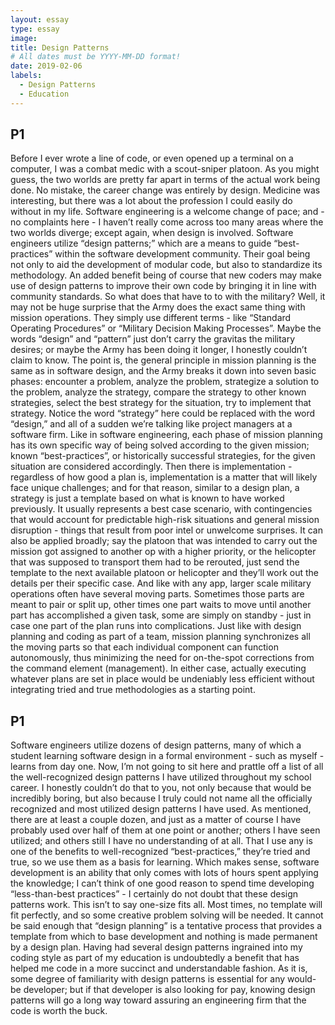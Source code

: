 ```yaml
---
layout: essay
type: essay
image: 
title: Design Patterns
# All dates must be YYYY-MM-DD format!
date: 2019-02-06
labels:
  - Design Patterns
  - Education
---
```



 
 <h2>P1</h2>
<p>	Before I ever wrote a line of code, or even opened up a terminal on a computer, I was a combat medic with a scout-sniper platoon.  As you might guess, the two worlds are pretty far apart in terms of the actual work being done.  No mistake, the career change was entirely by design.  Medicine was interesting, but there was a lot about the profession I could easily do without in my life.  Software engineering is a welcome change of pace; and - no complaints here - I haven’t really come across too many areas where the two worlds diverge; except again, when design is involved.  Software engineers utilize “design patterns;” which are a means to guide “best-practices” within the software development community.  Their goal being not only to aid the development of modular code, but also to standardize its methodology.  An added benefit being of course that new coders may make use of design patterns to improve their own code by bringing it in line with community standards.  So what does that have to to with the military?  Well, it may not be huge surprise that the Army does the exact same thing with mission operations.  They simply use different terms - like “Standard Operating Procedures” or “Military Decision Making Processes”.  Maybe the words “design” and “pattern” just don’t carry the gravitas the military desires;  or maybe the Army has been doing it longer, I honestly couldn’t claim to know.  The point is, the general principle in mission planning is the same as in software design, and the Army breaks it down into seven basic phases: encounter a problem, analyze the problem, strategize a solution to the problem, analyze the strategy, compare the strategy to other known strategies, select the best strategy for the situation, try to implement that strategy.  Notice the word “strategy” here could be replaced with the word “design,” and all of a sudden we’re talking like project managers at a software firm.  Like in software engineering, each phase of mission planning has its own specific way of being solved according to the given mission; known “best-practices”, or historically successful strategies, for the given situation are considered accordingly.  Then there is implementation - regardless of how good a plan is, implementation is a matter that will likely face unique challenges; and for that reason, similar to a design plan, a strategy is just a template based on what is known to have worked previously.  It usually represents a best case scenario, with contingencies that would account for predictable high-risk situations and general mission disruption - things that result from poor intel or unwelcome surprises.  It can also be applied broadly; say the platoon that was intended to carry out the mission got assigned to another op with a higher priority, or the helicopter that was supposed to transport them had to be rerouted, just send the template to the next available platoon or helicopter and they’ll work out the details per their specific case.  And like with any app, larger scale military operations often have several moving parts.  Sometimes those parts are meant to pair or split up, other times one part waits to move until another part has accomplished a given task, some are simply on standby - just in case one part of the plan runs into complications.  Just like with design planning and coding as part of a team, mission planning synchronizes all the moving parts so that each individual component can function autonomously, thus minimizing the need for on-the-spot corrections from the command element (management).  In either case, actually executing whatever plans are set in place would be undeniably less efficient without integrating tried and true methodologies as a starting point. </p>
 
 
 <h2>P1</h2>
<p>	Software engineers utilize dozens of design patterns, many of which a student learning software design in a formal environment - such as myself - learns from day one.  Now, I’m not going to sit here and prattle off a list of all the well-recognized design patterns I have utilized throughout my school career.  I honestly couldn’t do that to you, not only because that would be incredibly boring, but also because I truly could not name all the officially recognized and most utilized design patterns I have used.  As mentioned, there are at least a couple dozen, and just as a matter of course I have probably used over half of them at one point or another; others I have seen utilized; and others still I have no understanding of at all.  That I use any is one of the benefits to well-recognized “best-practices,” they’re tried and true, so we use them as a basis for learning.  Which makes sense, software development is an ability that only comes with lots of hours spent applying the knowledge; I can’t think of one good reason to spend time developing “less-than-best practices” - I certainly do not doubt that these design patterns work.  This isn’t to say one-size fits all.   Most times, no template will fit perfectly, and so some creative problem solving will be needed.  It cannot be said enough that “design planning” is a tentative process that provides a template from which to base development and nothing is made permanent by a design plan.  Having had several design patterns ingrained into my coding style as part of my education is undoubtedly a benefit that has helped me code in a more succinct and understandable fashion.  As it is, some degree of familiarity with design patterns is essential for any would-be developer; but if that developer is also looking for pay, knowing design patterns will go a long way toward assuring an engineering firm that the code is worth the buck.</p>
 

